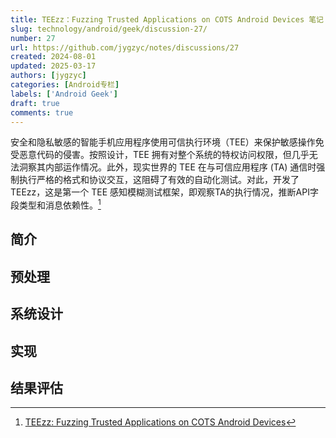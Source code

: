 ```yaml
---
title: TEEzz：Fuzzing Trusted Applications on COTS Android Devices 笔记
slug: technology/android/geek/discussion-27/
number: 27
url: https://github.com/jygzyc/notes/discussions/27
created: 2024-08-01
updated: 2025-03-17
authors: [jygzyc]
categories: [Android专栏]
labels: ['Android Geek']
draft: true
comments: true
---
```


<!-- name: note_teezz -->

安全和隐私敏感的智能手机应用程序使用可信执行环境（TEE）来保护敏感操作免受恶意代码的侵害。按照设计，TEE 拥有对整个系统的特权访问权限，但几乎无法洞察其内部运作情况。此外，现实世界的 TEE 在与可信应用程序 (TA) 通信时强制执行严格的格式和协议交互，这阻碍了有效的自动化测试。对此，开发了TEEzz，这是第一个 TEE 感知模糊测试框架，即观察TA的执行情况，推断API字段类型和消息依赖性。[^1]

<!-- more -->

## 简介



## 预处理



## 系统设计

## 实现

## 结果评估

[^1]: [TEEzz: Fuzzing Trusted Applications on COTS Android Devices](http://hexhive.epfl.ch/publications/files/23Oakland.pdf)
